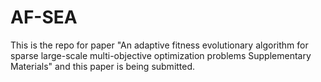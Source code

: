 # AF-SEA


This is the repo for paper "An adaptive fitness evolutionary algorithm for sparse large-scale multi-objective optimization problems Supplementary Materials" and this paper is being submitted.
